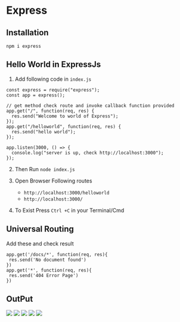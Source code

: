 # Express

## Installation

`npm i express`

## Hello World in ExpressJs

1. Add following code in `index.js`

```
const express = require("express");
const app = express();

// get method check route and invoke callback function provided
app.get("/", function(req, res) {
  res.send("Welcome to world of Express");
});
app.get("/helloworld", function(req, res) {
  res.send("hello world");
});

app.listen(3000, () => {
  console.log("server is up, check http://localhost:3000");
});

```

2. Then Run `node index.js`
3. Open Browser Following routes

   - `http://localhost:3000/helloworld`
   - `http://localhost:3000/`

4. To Exist Press `Ctrl +C` in your Terminal/Cmd

## Universal Routing

Add these and check result

```
app.get('/docs/*', function(req, res){
 res.send('No document found')
})
app.get('*', function(req, res){
 res.send('404 Error Page')
})
```

## OutPut

![](https://i.ibb.co/DL9TXds/Screenshot-from-2019-06-29-18-10-32.png)
![](https://i.ibb.co/0VRNZTs/Screenshot-from-2019-06-29-18-10-11.png)
![](https://i.ibb.co/9HqVRZS/Screenshot-from-2019-06-29-18-10-19.png)
![](https://i.ibb.co/VY7gFMV/Screenshot-from-2019-06-29-18-19-03.png)
![](https://i.ibb.co/jbQ6MfH/Screenshot-from-2019-06-29-18-19-06.png)
